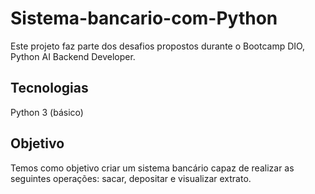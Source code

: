 # Sistema-bancario-com-Python

Este projeto faz parte dos desafios propostos durante o Bootcamp DIO, Python AI Backend Developer.

## Tecnologias
Python 3 (básico)

## Objetivo
Temos como objetivo criar um sistema bancário capaz de realizar as seguintes operações: sacar, depositar e visualizar extrato.

